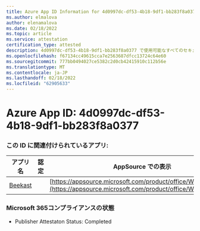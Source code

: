 ```yaml
---
title: Azure App ID Information for 4d0997dc-df53-4b18-9df1-bb283f8a0377
ms.author: elmalova
author: elenamalova
ms.date: 02/18/2022
ms.topic: article
ms.service: attestation
certification_type: attested
description: 4d0997dc-df53-4b18-9df1-bb283f8a0377 で使用可能なすべてのセキュリティおよびコンプライアンス情報。
ms.openlocfilehash: f67134cc49615cca7e2563687dfcc13724c64e60
ms.sourcegitcommit: 777bb0494027ce5382c2d0cb42415910c112b56e
ms.translationtype: MT
ms.contentlocale: ja-JP
ms.lasthandoff: 02/18/2022
ms.locfileid: "62905633"
---
```

# <a name="azure-app-id-4d0997dc-df53-4b18-9df1-bb283f8a0377"></a>Azure App ID: 4d0997dc-df53-4b18-9df1-bb283f8a0377


### <a name="apps-associated-with-this-id"></a>この ID に関連付けられているアプリ:
| **アプリ名** | **認定** | **AppSource での表示** |
|--------------|---------------|-----------------------|
| [Beekast](https://docs.microsoft.com/microsoft-365-app-certification/forward/WA200001447) |  | [https://appsource.microsoft.com/product/office/WA200001447](https://appsource.microsoft.com/product/office/WA200001447) |

### <a name="microsoft-365-app-compliance-status"></a>Microsoft 365コンプライアンスの状態
- Publisher Attestaton Status: Completed
